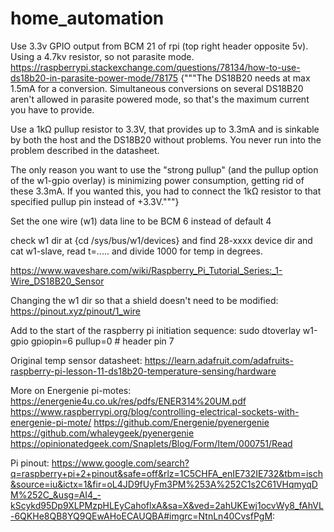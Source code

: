 # home_automation

Use 3.3v GPIO output from BCM 21 of rpi (top right header opposite 5v). Using a 4.7kv resistor, so not parasite mode. https://raspberrypi.stackexchange.com/questions/78134/how-to-use-ds18b20-in-parasite-power-mode/78175 {"""The DS18B20 needs at max 1.5mA for a conversion. Simultaneous conversions on several DS18B20 aren't allowed in parasite powered mode, so that's the maximum current you have to provide.

Use a 1kΩ pullup resistor to 3.3V, that provides up to 3.3mA and is sinkable by both the host and the DS18B20 without problems. You never run into the problem described in the datasheet.

The only reason you want to use the "strong pullup" (and the pullup option of the w1-gpio overlay) is minimizing power consumption, getting rid of these 3.3mA. If you wanted this, you had to connect the 1kΩ resistor to that specified pullup pin instead of +3.3V."""}

Set the one wire (w1) data line to be BCM 6 instead of default 4

check w1 dir at {cd /sys/bus/w1/devices} and find 28-xxxx device dir and cat w1-slave, read t=..... and divide 1000 for temp in degrees.

https://www.waveshare.com/wiki/Raspberry_Pi_Tutorial_Series:_1-Wire_DS18B20_Sensor

Changing the w1 dir so that a shield doesn't need to be modified:
https://pinout.xyz/pinout/1_wire


Add to the start of the raspberry pi initiation sequence:
sudo dtoverlay w1-gpio gpiopin=6 pullup=0  # header pin 7


Original temp sensor datasheet: https://learn.adafruit.com/adafruits-raspberry-pi-lesson-11-ds18b20-temperature-sensing/hardware


More on Energenie pi-motes: 
https://energenie4u.co.uk/res/pdfs/ENER314%20UM.pdf
https://www.raspberrypi.org/blog/controlling-electrical-sockets-with-energenie-pi-mote/
https://github.com/Energenie/pyenergenie
https://github.com/whaleygeek/pyenergenie
https://opinionatedgeek.com/Snaplets/Blog/Form/Item/000751/Read


Pi pinout: https://www.google.com/search?q=raspberry+pi+2+pinout&safe=off&rlz=1C5CHFA_enIE732IE732&tbm=isch&source=iu&ictx=1&fir=oL4JD9fUyFm3PM%253A%252C1s2C61VHqmyqDM%252C_&usg=AI4_-kScykd95Dp9XLPMzpHLEyCahoflxA&sa=X&ved=2ahUKEwj1ocvWy8_fAhVL-6QKHe8QB8YQ9QEwAHoECAUQBA#imgrc=NtnLn40CvsfPgM:


